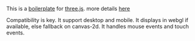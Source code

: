 This is a [boilerplate](http://en.wikipedia.org/wiki/Boilerplate_\(text\)) 
for [three.js](https://github.com/mrdoob/three.js/).
more details [here](http://learningthreejs.com/blog/2011/12/20/boilerplate-for-three-js/)

Compatibility is key.
It support desktop and mobile.
It displays in webgl if available, else fallback on canvas-2d.
It handles mouse events and touch events.
